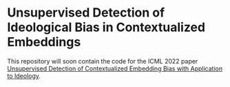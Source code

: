 # Unsupervised Detection of Ideological Bias in Contextualized Embeddings

This repository will soon contain the code for the ICML 2022 paper [Unsupervised Detection of Contextualized Embedding
Bias with Application to Ideology](https://proceedings.mlr.press/v162/hofmann22a.html).
